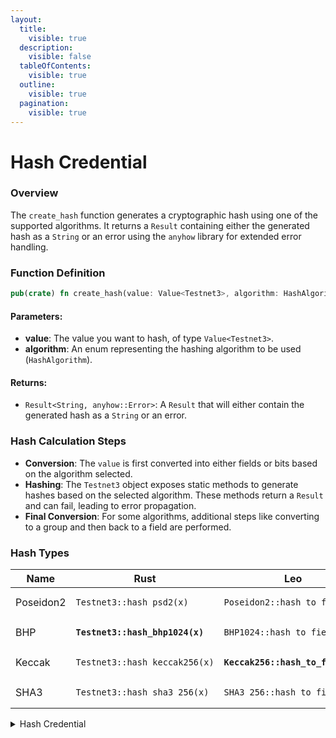 ```yaml
---
layout:
  title:
    visible: true
  description:
    visible: false
  tableOfContents:
    visible: true
  outline:
    visible: true
  pagination:
    visible: true
---
```


# Hash Credential

### Overview

The `create_hash` function generates a cryptographic hash using one of the supported algorithms. It returns a `Result` containing either the generated hash as a `String` or an error using the `anyhow` library for extended error handling.

### Function Definition

```rust
pub(crate) fn create_hash(value: Value<Testnet3>, algorithm: HashAlgorithm) -> Result<String, anyhow::Error>;
```

#### Parameters:

* **value**: The value you want to hash, of type `Value<Testnet3>`.
* **algorithm**: An enum representing the hashing algorithm to be used (`HashAlgorithm`).

#### Returns:

* `Result<String, anyhow::Error>`: A `Result` that will either contain the generated hash as a `String` or an error.

### Hash Calculation Steps

* **Conversion**: The `value` is first converted into either fields or bits based on the algorithm selected.
* **Hashing**: The `Testnet3` object exposes static methods to generate hashes based on the selected algorithm. These methods return a `Result` and can fail, leading to error propagation.
* **Final Conversion**: For some algorithms, additional steps like converting to a group and then back to a field are performed.

### Hash Types

<table><thead><tr><th width="129">Name</th><th width="291">Rust</th><th>Leo</th></tr></thead><tbody><tr><td>Poseidon2</td><td><pre><code>Testnet3::hash_psd2(x)
</code></pre></td><td><pre><code>Poseidon2::hash_to_field(x)
</code></pre></td></tr><tr><td>BHP</td><td><pre><code><strong>Testnet3::hash_bhp1024(x)
</strong></code></pre></td><td><pre><code>BHP1024::hash_to_field(x)
</code></pre></td></tr><tr><td>Keccak</td><td><pre><code>Testnet3::hash_keccak256(x)
</code></pre></td><td><pre><code><strong>Keccak256::hash_to_field(x)
</strong></code></pre></td></tr><tr><td>SHA3</td><td><pre><code>Testnet3::hash_sha3_256(x)
</code></pre></td><td><pre><code>SHA3_256::hash_to_field(x)
</code></pre></td></tr></tbody></table>

<details>

<summary>Hash Credential</summary>

{% code overflow="wrap" %}
```rust
// This function creates a cryptographic hash of a given value, using the specified hash algorithm.
// It returns a string representation of the hash or an error.
pub(crate) fn create_hash(value: Value<Testnet3>, algorithm: HashAlgorithm) -> Result<String, anyhow::Error> {
    
    // Generate the hash based on the selected algorithm
    let hash = match algorithm {
        
        // POSEIDON2 algorithm
        HashAlgorithm::POSEIDON2 => {
            // Convert the value to a fields object
            let message = value.to_fields()
                .map_err(|e| anyhow!("Failed value to Fields conversion: {}", e))?;
            
            // Perform the POSEIDON2 hash conversion
            let hash = Testnet3::hash_psd2(message.as_slice())
                .map_err(|e| anyhow!("Failed hash_psd2 conversion: {}", e))?;
            
            // Convert the hash to a string representation
            hash.to_string()
        },
        
        // BHP1024 algorithm
        HashAlgorithm::BHP1024 => {
            // Convert the value to bits in little-endian
            let message = value.to_bits_le();
            
            // Perform the BHP1024 hash conversion
            let hash = Testnet3::hash_bhp1024(message.as_slice())
                .map_err(|e| anyhow!("Failed hash_bhp1024 conversion: {}", e))?;
            
            // Convert the hash to a string representation
            hash.to_string()
        },
        
        // SHA3_256 algorithm
        HashAlgorithm::SHA3_256 => {
            // Convert the value to bits in little-endian
            let message = value.to_bits_le();
            
            // Generate SHA3-256 hash from the message bits
            let sha_bit_vec = Testnet3::hash_sha3_256(message.as_slice())
                .map_err(|e| anyhow!("Failed hash_sha3_256 conversion: {}", e))?;
            
            // Convert SHA3-256 hash to a group using BHP256
            let bhp_group = Testnet3::hash_to_group_bhp256(sha_bit_vec.as_slice())
                .map_err(|e| anyhow!("Failed hash_to_group_bhp256 conversion: {}", e))?;
            
            // Convert the group to a literal
            let literal_group_from_bhp = Literal::Group(bhp_group);
            
            // Cast the group literal to a field
            let casted_to_field = literal_group_from_bhp
                .cast_lossy(snarkvm::prelude::LiteralType::Field)
                .map_err(|e| anyhow!("Failed cast_lossy conversion: {}", e))?;
            
            // Convert the hash to a string representation
            casted_to_field.to_string()
        },
        
        // KECCAK256 algorithm
        HashAlgorithm::KECCAK256 => {
            // Convert the value to bits in little-endian
            let message = value.to_bits_le();
            
            // Generate Keccak-256 hash from the message bits
            let keccak_bit_vec = Testnet3::hash_keccak256(message.as_slice())
                .map_err(|e| anyhow!("Failed hash_keccak256 conversion: {}", e))?;
            
            // Convert Keccak-256 hash to a group using BHP256
            let bhp_group = Testnet3::hash_to_group_bhp256(keccak_bit_vec.as_slice())
                .map_err(|e| anyhow!("Failed hash_to_group_bhp256 conversion: {}", e))?;
            
            // Convert the group to a literal
            let literal_group_from_bhp = Literal::Group(bhp_group);
            
            // Cast the group literal to a field
            let casted_to_field = literal_group_from_bhp
                .cast_lossy(snarkvm::prelude::LiteralType::Field)
                .map_err(|e| anyhow!("Failed cast_lossy conversion: {}", e))?;
            
            // Convert the hash to a string representation
            casted_to_field.to_string()
        }
    };
    
    // Return the generated hash
    Ok(hash)
}

```
{% endcode %}

</details>
